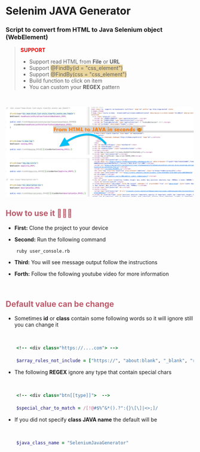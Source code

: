# Selenim JAVA Generator

### Script to convert from <b>HTML</b> to Java Selenium object (<span><b>WebElement</b></span>)


> <b style="color:red;">SUPPORT </b>
   > * Support read HTML from <b>File</b> or <b>URL</b>
   > * Support <span style="background-color: #ebd69d;">@FindBy(id = "css_element")</span>
   > * Support <span style="background-color: #ebd69d;">@FindBy(css = "css_element")</span>
   > * Build function to click on item
   > * You can custom your <b>REGEX</b> pattern

<br>

![alt-text-1](img.png "demo")


## <span style="color: #bc596a;">How to use it 👨🏻‍💻</span>
* <b>First:</b> Clone the project to your device

* <b>Second:</b> Run the following command

```shell
    ruby user_console.rb
```
* <b>Third:</b> You will see message output follow the instructions

* <b>Forth:</b> Follow the following youtube video for more information

</br>

## <span style="color: #bc596a;">Default value can be change</span>

* Sometimes <b>id</b> or <b>class</b> contain some following words so it will ignore still you can change it
</br>

```ruby
    <!-- <div class="https://....com"> -->

    $array_rules_not_include = ["https://", "about:blank", "_blank", "rel=", "target="]
```

* The following <b>REGEX</b> ignore any type that contain special chars
</br>

```ruby
    <!-- <div class="btn[[type]]">  -->
    
    $special_char_to_match = /[!@#$%^&*().?":{}\[\]|<>;]/
```

* If you did not specify <b>class JAVA name</b> the default will be
</br>

```ruby
    $java_class_name = "SeleniumJavaGenerator"
```